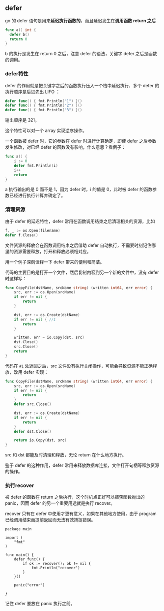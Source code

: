 ## defer

go 的 defer 语句是用来**延迟执行函数的**，而且延迟发生在**调用函数 return 之后**

```go
func a() int {
  defer b()
  return 0
}
```

b 的执行是发生在 return 0 之后，注意 defer 的语法，关键字 defer 之后是函数的调用。



### defer特性

defer 的作用就是把关键字之后的函数执行压入一个栈中延迟执行，多个 defer 的执行顺序是后进先出 LIFO ：

```go
defer func() { fmt.Println("1") }()
defer func() { fmt.Println("2") }()
defer func() { fmt.Println("3") }()
```

输出顺序是 321。

这个特性可以对一个 array 实现逆序操作。



一个函数被 defer 时，它的参数在 defer 时进行计算确定，即使 defer 之后参数发生修改，对已经 defer 的函数没有影响，什么意思？看例子：

```go
func a() {
    i := 0
    defer fmt.Println(i)
    i++
    return
}
```

a 执行输出的是 0 而不是 1，因为 defer 时，i 的值是 0，此时被 defer 的函数参数已经进行执行计算并确定了。



### 清理资源

由于 defer 的延迟特性，defer 常用在函数调用结束之后清理相关的资源，比如

```go
f, _ := os.Open(filename)
defer f.Close()
```

文件资源的释放会在函数调用结束之后借助 defer 自动执行，不需要时刻记住哪里的资源需要释放，打开和释放必须相对应。

用一个例子深刻诠释一下 defer 带来的便利和简洁。

代码的主要目的是打开一个文件，然后复制内容到另一个新的文件中，没有 defer 时这样写：

```go
func CopyFile(dstName, srcName string) (written int64, err error) {
    src, err := os.Open(srcName)
    if err != nil {
        return
    }

    dst, err := os.Create(dstName)
    if err != nil { //1
        return
    }

    written, err = io.Copy(dst, src)
    dst.Close()
    src.Close()
    return
}
```

代码在 `#1` 处返回之后，src 文件没有执行关闭操作，可能会导致资源不能正确释放，改用 defer 实现：

```go
func CopyFile(dstName, srcName string) (written int64, err error) {
    src, err := os.Open(srcName)
    if err != nil {
        return
    }
    defer src.Close()

    dst, err := os.Create(dstName)
    if err != nil {
        return
    }
    defer dst.Close()

    return io.Copy(dst, src)
}
```

src 和 dst 都能及时清理和释放，无论 return 在什么地方执行。

鉴于 defer 的这种作用，defer 常用来释放数据库连接，文件打开句柄等释放资源的操作。



### 执行recover

被 defer 的函数在 return 之后执行，这个时机点正好可以捕获函数抛出的 panic，因而 defer 的另一个重要用途就是执行 recover。

recover 只有在 defer 中使用才更有意义，如果在其他地方使用，由于 program 已经调用结束而提前返回而无法有效捕捉错误。

```
package main

import (
    "fmt"
)

func main() {
    defer func() {
        if ok := recover(); ok != nil {
            fmt.Println("recover")
        }
    }()

    panic("error")

}
```

记住 defer 要放在 panic 执行之前。